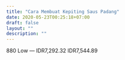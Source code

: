 ```yaml
---
title: "Cara Membuat Kepiting Saus Padang"
date: 2020-05-23T00:25:18+07:00
draft: false
layout: ""
description: ""
---
```


880
Low
—
IDR7,292.32
IDR7,544.89

